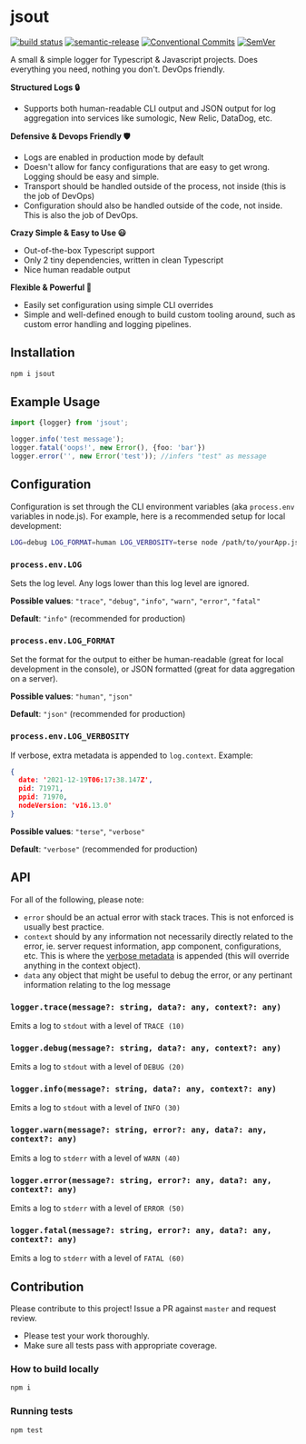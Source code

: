 # jsout

[![build status](https://github.com/mhweiner/jsout/actions/workflows/workflow.yml/badge.svg)](https://github.com/mhweiner/jsout/actions)
[![semantic-release](https://img.shields.io/badge/semantic--release-e10079?logo=semantic-release)](https://github.com/semantic-release/semantic-release)
[![Conventional Commits](https://img.shields.io/badge/Conventional%20Commits-1.0.0-yellow.svg)](https://conventionalcommits.org)
[![SemVer](https://img.shields.io/badge/SemVer-2.0.0-blue)]()

A small & simple logger for Typescript & Javascript projects. Does everything you need, nothing you don't. DevOps friendly.

**Structured Logs 🔒**
- Supports both human-readable CLI output and JSON output for log aggregation into services like sumologic, New Relic, DataDog, etc.

**Defensive & Devops Friendly 🛡**
- Logs are enabled in production mode by default
- Doesn't allow for fancy configurations that are easy to get wrong. Logging should be easy and simple.
- Transport should be handled outside of the process, not inside (this is the job of DevOps)
- Configuration should also be handled outside of the code, not inside. This is also the job of DevOps.

**Crazy Simple & Easy to Use 😃**
- Out-of-the-box Typescript support
- Only 2 tiny dependencies, written in clean Typescript
- Nice human readable output

**Flexible & Powerful 💪**
- Easily set configuration using simple CLI overrides
- Simple and well-defined enough to build custom tooling around, such as custom error handling and logging pipelines.

## Installation

```bash
npm i jsout
```
 
## Example Usage

```typescript
import {logger} from 'jsout';

logger.info('test message');
logger.fatal('oops!', new Error(), {foo: 'bar'})
logger.error('', new Error('test')); //infers "test" as message

```

## Configuration

Configuration is set through the CLI environment variables (aka `process.env` variables in node.js). For example, here is a recommended setup for local development:

```bash
LOG=debug LOG_FORMAT=human LOG_VERBOSITY=terse node /path/to/yourApp.js
```

### `process.env.LOG`

Sets the log level. Any logs lower than this log level are ignored.

**Possible values**: `"trace"`, `"debug"`, `"info"`, `"warn"`, `"error"`, `"fatal"`

**Default**: `"info"` (recommended for production)

### `process.env.LOG_FORMAT`

Set the format for the output to either be human-readable (great for local development in the console), or JSON formatted (great for data aggregation on a server).

**Possible values**: `"human"`, `"json"`

**Default**: `"json"` (recommended for production)

### `process.env.LOG_VERBOSITY`

If verbose, extra metadata is appended to `log.context`. Example:

```json
{
  date: '2021-12-19T06:17:38.147Z',
  pid: 71971,
  ppid: 71970,
  nodeVersion: 'v16.13.0'
}
```

**Possible values**: `"terse"`, `"verbose"`

**Default**: `"verbose"` (recommended for production)

## API

For all of the following, please note:

- `error` should be an actual error with stack traces. This is not enforced is usually best practice.
- `context` should by any information not necessarily directly related to the error, ie. server request information, app component, configurations, etc. This is where the [verbose metadata](#processenvlog_verbosity) is appended (this will override anything in the context object).
- `data` any object that might be useful to debug the error, or any pertinant information relating to the log message

### `logger.trace(message?: string, data?: any, context?: any)`

Emits a log to `stdout` with a level of `TRACE (10)`

### `logger.debug(message?: string, data?: any, context?: any)`

Emits a log to `stdout` with a level of `DEBUG (20)`

### `logger.info(message?: string, data?: any, context?: any)`

Emits a log to `stdout` with a level of `INFO (30)`

### `logger.warn(message?: string, error?: any, data?: any, context?: any)`

Emits a log to `stderr` with a level of `WARN (40)`

### `logger.error(message?: string, error?: any, data?: any, context?: any)`

Emits a log to `stderr` with a level of `ERROR (50)`

### `logger.fatal(message?: string, error?: any, data?: any, context?: any)`

Emits a log to `stderr` with a level of `FATAL (60)`

## Contribution

Please contribute to this project! Issue a PR against `master` and request review. 

- Please test your work thoroughly.
- Make sure all tests pass with appropriate coverage.

### How to build locally

```bash
npm i
```

### Running tests

```shell script
npm test
```
